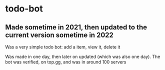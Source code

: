 # todo-bot

## Made sometime in 2021, then updated to the current version sometime in 2022

Was a very simple todo bot: add a item, view it, delete it

Was made in one day, then later on updated (which was also one day). The bot was verified, on top.gg, and was in around 100 servers
